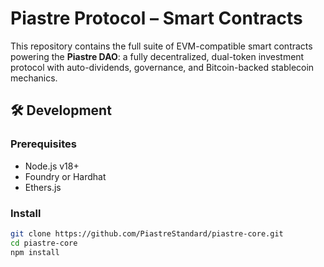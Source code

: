 # Piastre Protocol – Smart Contracts

This repository contains the full suite of EVM-compatible smart contracts powering the **Piastre DAO**: a fully decentralized, dual-token investment protocol with auto-dividends, governance, and Bitcoin-backed stablecoin mechanics.

## 🛠 Development

### Prerequisites
- Node.js v18+
- Foundry or Hardhat
- Ethers.js

### Install

```bash
git clone https://github.com/PiastreStandard/piastre-core.git
cd piastre-core
npm install

